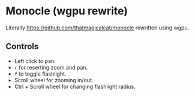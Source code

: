 # Monocle (wgpu rewrite)
Literally https://github.com/thatmagicalcat/monocle rewritten using wgpu.

## Controls
- Left click to pan.
- `r` for reserting zoom and pan.
- `f` to toggle flashlight.
- Scroll wheel for zooming in/out.
- Ctrl + Scroll wheel for changing flashlight radius.
